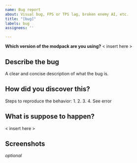 ```yaml
---
name: Bug report
about: Visual bug, FPS or TPS lag, broken enemy AI, etc.
title: "[bug]"
labels: bug
assignees: ''

---
```


**Which version of the modpack are you using?**
< insert here >

## Describe the bug
A clear and concise description of what the bug is.


## How did you discover this?
Steps to reproduce the behavior:
1. 
2. 
3. 
4. See error


## What is suppose to happen?
< insert here >

## Screenshots
*optional*
